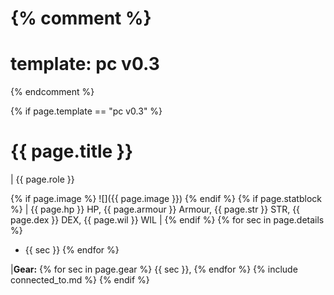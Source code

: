 {% comment %}
=======================
template: pc v0.3
=======================
{% endcomment %}

{% if page.template == "pc v0.3" %}

# {{ page.title }}

| {{ page.role }}

{% if page.image %}
![]({{ page.image }})
{% endif %}
{% if page.statblock %}
| {{ page.hp }} HP, {{ page.armour }} Armour, {{ page.str }} STR, {{ page.dex }} DEX, {{ page.wil }} WIL |
{% endif %}
{% for sec in page.details %} 
- {{ sec }}  {% endfor %}

|**Gear:** {% for sec in page.gear %} {{ sec }}, {% endfor %}
{% include connected_to.md %}
{% endif %}
